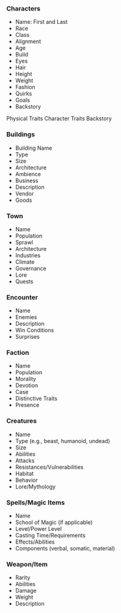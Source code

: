 ### Characters
- Name: First and Last 
- Race
- Class
- Alignment
- Age
- Build
- Eyes 
- Hair
- Height
- Weight
- Fashion
- Quirks
- Goals
- Backstory

Physical Traits
Character Traits
Backstory

### Buildings
- Building Name
- Type
- Size
- Architecture
- Ambience
- Business
- Description
- Vendor
- Goods
### Town
- Name
- Population
- Sprawl
- Architecture
- Industries
- Climate
- Governance
- Lore
- Quests
### Encounter
- Name
- Enemies
- Description
- Win Conditions
- Surprises
### Faction
- Name
- Population
- Morality
- Devotion
- Case
- Distinctive Traits
- Presence
### Creatures
- Name
- Type (e.g., beast, humanoid, undead)
- Size
- Abilities
- Attacks
- Resistances/Vulnerabilities
- Habitat
- Behavior
- Lore/Mythology
### Spells/Magic Items
- Name
- School of Magic (if applicable)
- Level/Power Level
- Casting Time/Requirements
- Effects/Abilities
- Components (verbal, somatic, material)
### Weapon/Item 
- Rarity
- Abilities
- Damage
- Weight
- Description
